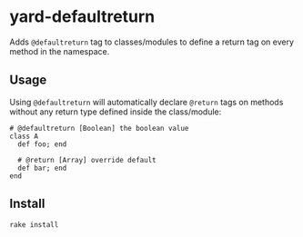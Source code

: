 # yard-defaultreturn

Adds `@defaultreturn` tag to classes/modules to define a return tag on every
method in the namespace.

## Usage

Using `@defaultreturn` will automatically declare `@return` tags on methods
without any return type defined inside the class/module:

    # @defaultreturn [Boolean] the boolean value
    class A
      def foo; end
      
      # @return [Array] override default
      def bar; end
    end

## Install

    rake install